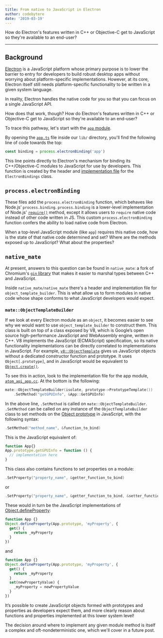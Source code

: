 ```yaml
---
title: From native to JavaScript in Electron
author: codebytere
date: '2019-03-19'
---
```


How do Electron's features written in C++ or Objective-C get to JavaScript so they're available to an end-user?

---

## Background

[Electron](https://electronjs.org) is a JavaScript platform whose primary purpose is to lower the barrier to entry for developers to build robust desktop apps without worrying about platform-specific implementations. However, at its core, Electron itself still needs platform-specific functionality to be written in a given system language.

In reality, Electron handles the native code for you so that you can focus on a single JavaScript API.

How does that work, though? How do Electron's features written in C++ or Objective-C get to JavaScript so they're available to an end-user?

To trace this pathway, let's start with the [`app` module](https://electronjs.org/docs/api/app).

By opening the [`app.ts`](https://github.com/electron/electron/blob/0431997c8d64c9ed437b293e8fa15a96fc73a2a7/lib/browser/api/app.ts) file inside our `lib/` directory, you'll find the following line of code towards the top:

```js
const binding = process.electronBinding('app')
```

This line points directly to Electron's mechanism for binding its C++/Objective-C modules to JavaScript for use by developers. This function is created by the header and [implementation file](https://github.com/electron/electron/blob/0431997c8d64c9ed437b293e8fa15a96fc73a2a7/atom/common/api/electron_bindings.cc) for the `ElectronBindings` class.

## `process.electronBinding`

These files add the `process.electronBinding` function, which behaves like Node.js’ `process.binding`. `process.binding` is a lower-level implementation of Node.js' [`require()`](https://nodejs.org/api/modules.html#modules_require_id) method, except it allows users to `require` native code instead of other code written in JS. This custom `process.electronBinding` function confers the ability to load native code from Electron.

When a top-level JavaScript module (like `app`) requires this native code, how is the state of that native code determined and set? Where are the methods exposed up to JavaScript? What about the properties?

## `native_mate`

At present, answers to this question can be found in `native_mate`:  a fork of Chromium's [`gin` library](https://chromium.googlesource.com/chromium/src.git/+/lkgr/gin/) that makes it easier to marshal types between C++ and JavaScript.

Inside `native_mate/native_mate` there's a header and implementation file for `object_template_builder`. This is what allow us to form modules in native code whose shape conforms to what JavaScript developers would expect.

### `mate::ObjectTemplateBuilder`

If we look at every Electron module as an `object`, it becomes easier to see why we would want to use `object_template_builder` to construct them. This class is built on top of a class exposed by V8, which is Google’s open source high-performance JavaScript and WebAssembly engine, written in C++. V8 implements the JavaScript (ECMAScript) specification, so its native functionality implementations can be directly correlated to implementations in JavaScript. For example, [`v8::ObjectTemplate`](https://v8docs.nodesource.com/node-0.8/db/d5f/classv8_1_1_object_template.html) gives us JavaScript objects without a dedicated constructor function and prototype. It uses `Object[.prototype]`, and in JavaScript would be equivalent to [`Object.create()`](https://developer.mozilla.org/en-US/docs/Web/JavaScript/Reference/Global_Objects/Object/create).

To see this in action, look to the implementation file for the app module, [`atom_api_app.cc`](https://github.com/electron/electron/blob/0431997c8d64c9ed437b293e8fa15a96fc73a2a7/atom/browser/api/atom_api_app.cc). At the bottom is the following:

```cpp
mate::ObjectTemplateBuilder(isolate, prototype->PrototypeTemplate())
    .SetMethod("getGPUInfo", &App::GetGPUInfo)
```

In the above line, `.SetMethod` is called on `mate::ObjectTemplateBuilder`. `.SetMethod` can be called on any instance of the `ObjectTemplateBuilder` class to set methods on the [Object prototype](https://developer.mozilla.org/en-US/docs/Web/JavaScript/Reference/Global_Objects/Object/prototype) in JavaScript, with the following syntax:

```cpp
.SetMethod("method_name", &function_to_bind)
```

This is the JavaScript equivalent of:

```js
function App{}
App.prototype.getGPUInfo = function () {
  // implementation here
}
```

This class also contains functions to set properties on a module:

```cpp
.SetProperty("property_name", &getter_function_to_bind)
```

or

```cpp
.SetProperty("property_name", &getter_function_to_bind, &setter_function_to_bind)
```

These would in turn be the JavaScript implementations of [Object.defineProperty](https://developer.mozilla.org/en/docs/Web/JavaScript/Reference/Global_Objects/Object/defineProperty):

```js
function App {}
Object.defineProperty(App.prototype, 'myProperty', {
  get() {
    return _myProperty
  }
})
```

and

```js
function App {}
Object.defineProperty(App.prototype, 'myProperty', {
  get() {
    return _myProperty
  }
  set(newPropertyValue) {
    _myProperty = newPropertyValue
  }
})
```

It’s possible to create JavaScript objects formed with prototypes and properties as developers expect them, and more clearly reason about functions and properties implemented at this lower system level!

The decision around where to implement any given module method is itself a complex and oft-nondeterministic one, which we'll cover in a future post.
